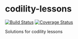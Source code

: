 codility-lessons
================
[![Build Status](https://travis-ci.org/wkoszycki/codility-lessons.png?branch=master)](https://travis-ci.org/wkoszycki/codility-lessons)
[![Coverage Status](https://coveralls.io/repos/wkoszycki/codility-lessons/badge.svg)](https://coveralls.io/r/wkoszycki/codility-lessons)

Solutions for codility lessons
